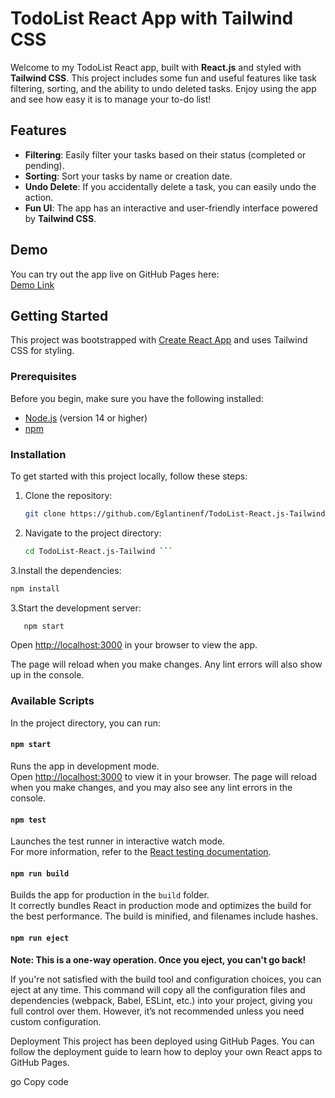 # TodoList React App with Tailwind CSS

Welcome to my TodoList React app, built with **React.js** and styled with **Tailwind CSS**. This project includes some fun and useful features like task filtering, sorting, and the ability to undo deleted tasks. Enjoy using the app and see how easy it is to manage your to-do list!

## Features

- **Filtering**: Easily filter your tasks based on their status (completed or pending).
- **Sorting**: Sort your tasks by name or creation date.
- **Undo Delete**: If you accidentally delete a task, you can easily undo the action.
- **Fun UI**: The app has an interactive and user-friendly interface powered by **Tailwind CSS**.

## Demo

You can try out the app live on GitHub Pages here:  
[Demo Link](https://eglantinenf.github.io/TodoList-React.js-Tailwind/)

## Getting Started

This project was bootstrapped with [Create React App](https://github.com/facebook/create-react-app) and uses Tailwind CSS for styling.

### Prerequisites

Before you begin, make sure you have the following installed:

- [Node.js](https://nodejs.org/) (version 14 or higher)
- [npm](https://www.npmjs.com/)

### Installation

To get started with this project locally, follow these steps:

1. Clone the repository:
   ```bash
   git clone https://github.com/Eglantinenf/TodoList-React.js-Tailwind.git```
2. Navigate to the project directory:
   ```bash
   cd TodoList-React.js-Tailwind ```
3.Install the dependencies:
   ```bash
   npm install
```
3.Start the development server:

```bash
   npm start
 ```
Open [http://localhost:3000](http://localhost:3000) in your browser to view the app.

The page will reload when you make changes. Any lint errors will also show up in the console.

### Available Scripts

In the project directory, you can run:

#### `npm start`

Runs the app in development mode.\
Open [http://localhost:3000](http://localhost:3000) to view it in your browser. The page will reload when you make changes, and you may also see any lint errors in the console.

#### `npm test`

Launches the test runner in interactive watch mode.\
For more information, refer to the [React testing documentation](https://facebook.github.io/create-react-app/docs/running-tests).

#### `npm run build`

Builds the app for production in the `build` folder.\
It correctly bundles React in production mode and optimizes the build for the best performance. The build is minified, and filenames include hashes.

#### `npm run eject`

**Note: This is a one-way operation. Once you eject, you can't go back!**

If you're not satisfied with the build tool and configuration choices, you can eject at any time. This command will copy all the configuration files and dependencies (webpack, Babel, ESLint, etc.) into your project, giving you full control over them. However, it’s not recommended unless you need custom configuration.

Deployment
This project has been deployed using GitHub Pages. You can follow the deployment guide to learn how to deploy your own React apps to GitHub Pages.

go
Copy code
